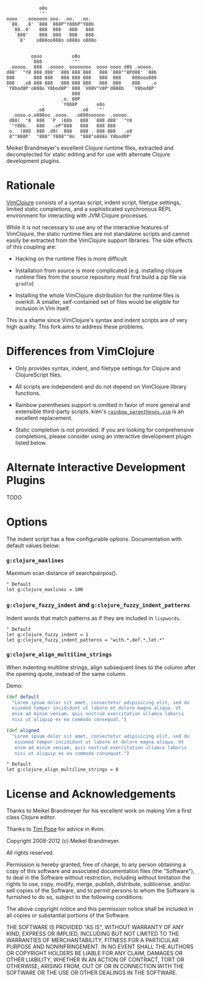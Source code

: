 

                o8o
                '"'
    oooo    ooooooo ooo. .oo.  .oo.
     `88.  .8' `888 `888P"Y88bP"Y88b
      `88..8'   888  888   888   888
       `888'    888  888   888   888
        `8'    o888oo888o o888o o888o


             oooo           o8o
             `888           '"'
     .ooooo.  888  .ooooo. oooooooo  oooo oooo d8b .ooooo.
    d88' `"Y8 888 d88' `88b`888`888  `888 `888""8Pd88' `88b
    888       888 888   888 888 888   888  888    888ooo888
    888   .o8 888 888   888 888 888   888  888    888    .o
    `Y8bod8P'o888o`Y8bod8P' 888 `V88V"V8P'd888b   `Y8bod8P'
                            888
                        .o. 88P
                 .      `Y888P   .   o8o
               .o8             .o8   `"'
      .oooo.o.o888oo .oooo.  .o888oooooo  .ooooo.
     d88(  "8  888  `P  )88b   888  `888 d88' `"Y8
     `"Y88b.   888   .oP"888   888   888 888
     o.  )88b  888 .d8(  888   888 . 888 888   .o8
     8""888P'  "888"`Y888""8o  "888"o888o`Y8bod8P'



Meikel Brandmeyer's excellent Clojure runtime files, extracted and
decomplected for static editing and for use with alternate Clojure
development plugins.

Rationale
=========

[VimClojure](http://www.vim.org/scripts/script.php?script_id=2501)
consists of a syntax script, indent script, filetype settings, limited
static completions, and a sophisticated synchronous REPL environment for
interacting with JVM Clojure processes.

While it is not necessary to use any of the interactive features of
VimClojure, the static runtime files are not standalone scripts and
cannot easily be extracted from the VimClojure support libraries. The
side effects of this coupling are:

* Hacking on the runtime files is more difficult

* Installation from source is more complicated (e.g. installing clojure
  runtime files from the source repository must first build a zip file
  via `gradle`)

* Installing the whole VimClojure distribution for the runtime files is
  overkill. A smaller, self-contained set of files would be eligible for
  inclusion in Vim itself.

This is a shame since VimClojure's syntax and indent scripts are of very
high quality. This fork aims to address these problems.

Differences from VimClojure
===========================

* Only provides syntax, indent, and filetype settings for Clojure and
  ClojureScript files.

* All scripts are independent and do not depend on VimClojure library
  functions.

* Rainbow parentheses support is omitted in favor of more general and
  extensible third-party scripts. kien's
  [`rainbow_parentheses.vim`](https://github.com/kien/rainbow_parentheses.vim)
  is an excellent replacement.

* Static completion is not provided. If you are looking for
  comprehensive completions, please consider using an interactive
  development plugin listed below.

Alternate Interactive Development Plugins
=========================================

TODO

Options
=======

The indent script has a few configurable options. Documentation with
default values below:

### `g:clojure_maxlines`

Maximum scan distance of searchpairpos().

```vim
" Default
let g:clojure_maxlines = 100
```

### `g:clojure_fuzzy_indent` and `g:clojure_fuzzy_indent_patterns`

Indent words that match patterns as if they are included in `lispwords`.

```vim
" Default
let g:clojure_fuzzy_indent = 1
let g:clojure_fuzzy_indent_patterns = "with.*,def.*,let.*"
```

### `g:clojure_align_multiline_strings`

When indenting multiline strings, align subsequent lines to the column
after the opening quote, instead of the same column.

Demo:

```clojure
(def default
  "Lorem ipsum dolor sit amet, consectetur adipisicing elit, sed do
  eiusmod tempor incididunt ut labore et dolore magna aliqua. Ut
  enim ad minim veniam, quis nostrud exercitation ullamco laboris
  nisi ut aliquip ex ea commodo consequat.")

(def aligned
  "Lorem ipsum dolor sit amet, consectetur adipisicing elit, sed do
   eiusmod tempor incididunt ut labore et dolore magna aliqua. Ut
   enim ad minim veniam, quis nostrud exercitation ullamco laboris
   nisi ut aliquip ex ea commodo consequat.")
```

```vim
" Default
let g:clojure_align_multiline_strings = 0
```

License and Acknowledgements
============================

Thanks to Meikel Brandmeyer for his excellent work on making Vim a first
class Clojure editor.

Thanks to [Tim Pope](https://github.com/tpope/) for advice in #vim.

Copyright 2008-2012 (c) Meikel Brandmeyer.

All rights reserved.

Permission is hereby granted, free of charge, to any person obtaining a copy
of this software and associated documentation files (the "Software"), to deal
in the Software without restriction, including without limitation the rights
to use, copy, modify, merge, publish, distribute, sublicense, and/or sell
copies of the Software, and to permit persons to whom the Software is
furnished to do so, subject to the following conditions:

The above copyright notice and this permission notice shall be included in
all copies or substantial portions of the Software.

THE SOFTWARE IS PROVIDED "AS IS", WITHOUT WARRANTY OF ANY KIND, EXPRESS OR
IMPLIED, INCLUDING BUT NOT LIMITED TO THE WARRANTIES OF MERCHANTABILITY,
FITNESS FOR A PARTICULAR PURPOSE AND NONINFRINGEMENT. IN NO EVENT SHALL THE
AUTHORS OR COPYRIGHT HOLDERS BE LIABLE FOR ANY CLAIM, DAMAGES OR OTHER
LIABILITY, WHETHER IN AN ACTION OF CONTRACT, TORT OR OTHERWISE, ARISING FROM,
OUT OF OR IN CONNECTION WITH THE SOFTWARE OR THE USE OR OTHER DEALINGS IN
THE SOFTWARE.
